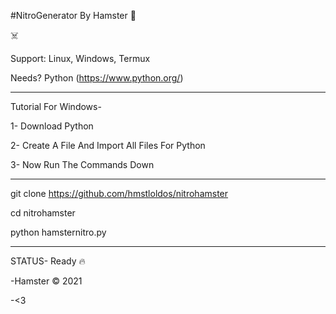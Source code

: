 #NitroGenerator By Hamster 🐣

☠️

Support: Linux, Windows, Termux

Needs? Python (https://www.python.org/)

--------------------------------------------------

Tutorial For Windows- 

1- Download Python

2- Create A File And Import All Files For Python

3- Now Run The Commands Down

--------------------------------------------------

git clone https://github.com/hmstloldos/nitrohamster

cd nitrohamster

python hamsternitro.py

--------------------------------------------------
STATUS- Ready 🔥

-Hamster © 2021

-<3

